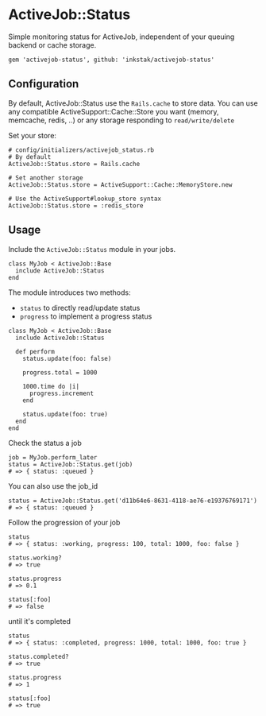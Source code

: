 # ActiveJob::Status

Simple monitoring status for ActiveJob, independent of your queuing backend or cache storage.

```
gem 'activejob-status', github: 'inkstak/activejob-status'
```

## Configuration

By default, ActiveJob::Status use the <code>Rails.cache</code> to store data.
You can use any compatible ActiveSupport::Cache::Store you want (memory, memcache, redis, ..)
or any storage responding to <code>read/write/delete</code>

Set your store:

```
# config/initializers/activejob_status.rb
# By default
ActiveJob::Status.store = Rails.cache

# Set another storage
ActiveJob::Status.store = ActiveSupport::Cache::MemoryStore.new

# Use the ActiveSupport#lookup_store syntax
ActiveJob::Status.store = :redis_store
```


## Usage

Include the <code>ActiveJob::Status</code> module in your jobs.

```
class MyJob < ActiveJob::Base
  include ActiveJob::Status
end
```

The module introduces two methods:

* <code>status</code> to directly read/update status
* <code>progress</code> to implement a progress status

```
class MyJob < ActiveJob::Base
  include ActiveJob::Status

  def perform
    status.update(foo: false)

    progress.total = 1000

    1000.time do |i|
   	  progress.increment
   	end

    status.update(foo: true)
  end
end
```


Check the status a job

    job = MyJob.perform_later
    status = ActiveJob::Status.get(job)
    # => { status: :queued }

You can also use the job_id


    status = ActiveJob::Status.get('d11b64e6-8631-4118-ae76-e19376769171')
    # => { status: :queued }

Follow the progression of your job

    status
    # => { status: :working, progress: 100, total: 1000, foo: false }

    status.working?
    # => true

    status.progress
    # => 0.1

    status[:foo]
    # => false

until it's completed

    status
    # => { status: :completed, progress: 1000, total: 1000, foo: true }

    status.completed?
    # => true

    status.progress
    # => 1

    status[:foo]
    # => true
